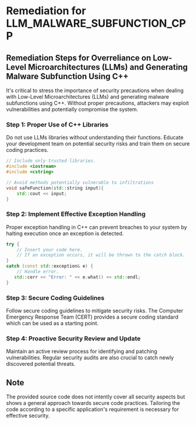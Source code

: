 # Remediation for LLM_MALWARE_SUBFUNCTION_CPP

## Remediation Steps for Overreliance on Low-Level Microarchitectures (LLMs) and Generating Malware Subfunction Using C++
It's critical to stress the importance of security precautions when dealing with Low-Level Microarchitectures (LLMs) and generating malware subfunctions using C++. Without proper precautions, attackers may exploit vulnerabilities and potentially compromise the system.

### Step 1: Proper Use of C++ Libraries
Do not use LLMs libraries without understanding their functions. Educate your development team on potential security risks and train them on secure coding practices.

```c++
// Include only trusted libraries.
#include <iostream>
#include <cstring>

// Avoid methods potentially vulnerable to infiltrations
void safeFunction(std::string input){
    std::cout << input;
}
```

### Step 2: Implement Effective Exception Handling

Proper exception handling in C++ can prevent breaches to your system by halting execution once an exception is detected.

```c++
try {
    // Insert your code here.
    // If an exception occurs, it will be thrown to the catch block.
} 
catch (const std::exception& e) { 
    // Handle error.
   std::cerr << "Error: " << e.what() << std::endl; 
}
```
### Step 3: Secure Coding Guidelines

Follow secure coding guidelines to mitigate security risks. The Computer Emergency Response Team (CERT) provides a secure coding standard which can be used as a starting point.

### Step 4: Proactive Security Review and Update

Maintain an active review process for identifying and patching vulnerabilities. Regular security audits are also crucial to catch newly discovered potential threats.

## Note
The provided source code does not intently cover all security aspects but shows a general approach towards secure code practices. Tailoring the code according to a specific application's requirement is necessary for effective security.